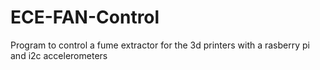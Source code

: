 # ECE-FAN-Control
Program to control a fume extractor for the 3d printers with a rasberry pi and i2c accelerometers
